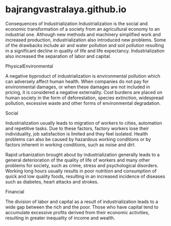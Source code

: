 # bajrangvastralaya.github.io

Consequences of Industrialization
Industrialization is the social and economic transformation of a society from an agricultural economy to an industrial one.
Although new methods and machinery simplified work and increased production, industrialization also introduced new problems. Some of the drawbacks include air and water pollution and soil pollution resulting in a significant decline in quality of life and life expectancy. Industrialization also increased the separation of labor and capital.

PhysicalEnvironmental

A negative byproduct of industrialization is environmental pollution which can adversely affect human health. When companies do not pay for environmental damages, or when these damages are not included in pricing, it is considered a negative externality. Cost burdens are placed on human society in the form of deforestation, species extinction, widespread pollution, excessive waste and other forms of environmental degradation.

Social

Industrialization usually leads to migration of workers to cities, automation and repetitive tasks. Due to these factors, factory workers lose their individuality, job satisfaction is limited and they feel isolated. Health problems can also be caused by hazardous working conditions or by factors inherent in working conditions, such as noise and dirt.

Rapid urbanization brought about by industrialization generally leads to a general deterioration of the quality of life of workers and many other problems for society, such as crime, stress and psychological disorders. Working long hours usually results in poor nutrition and consumption of quick and low quality foods, resulting in an increased incidence of diseases such as diabetes, heart attacks and strokes. 

Financial

The division of labor and capital as a result of industrialization leads to a wide gap between the rich and the poor. Those who have capital tend to accumulate excessive profits derived from their economic activities, resulting in greater inequality of income and wealth.


